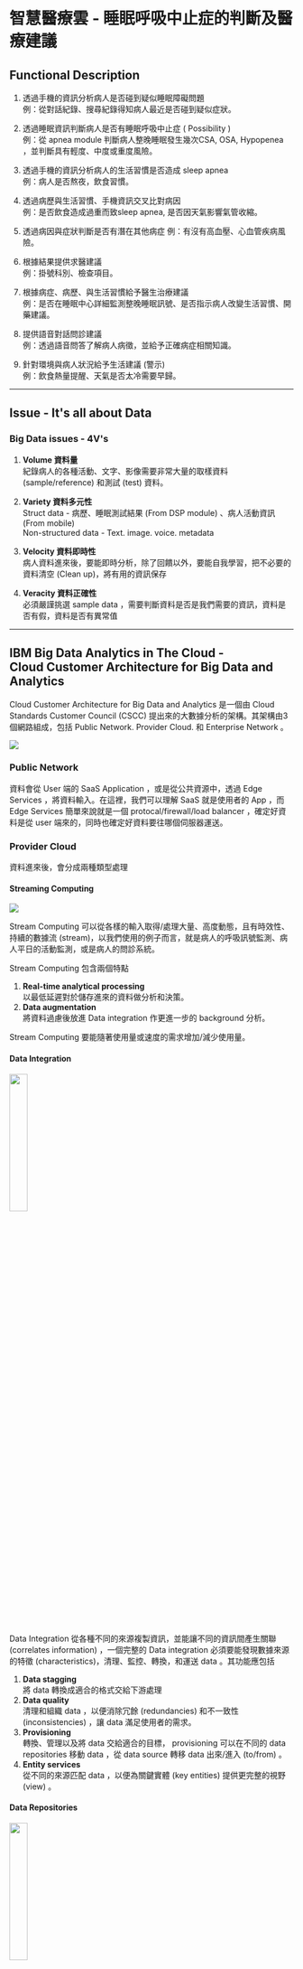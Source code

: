 # 智慧醫療雲 - 睡眠呼吸中止症的判斷及醫療建議
## Functional Description
1. 透過手機的資訊分析病人是否碰到疑似睡眠障礙問題　<br>
例：從對話紀錄、搜尋紀錄得知病人最近是否碰到疑似症狀。

2. 透過睡眠資訊判斷病人是否有睡眠呼吸中止症 ( Possibility ) <br>
例：從 apnea module 判斷病人整晚睡眠發生幾次CSA, OSA, Hypopenea ，並判斷具有輕度、中度或重度風險。

3. 透過手機的資訊分析病人的生活習慣是否造成 sleep apnea <br>
例：病人是否熬夜，飲食習慣。

4. 透過病歷與生活習慣、手機資訊交叉比對病因 <br>
例：是否飲食造成過重而致sleep apnea, 是否因天氣影響氣管收縮。

5. 透過病因與症狀判斷是否有潛在其他病症
例：有沒有高血壓、心血管疾病風險。

6. 根據結果提供求醫建議 <br>
例：掛號科別、檢查項目。

7. 根據病症、病歷、與生活習慣給予醫生治療建議 <br>
例：是否在睡眠中心詳細監測整晚睡眠訊號、是否指示病人改變生活習慣、開藥建議。

8. 提供語音對話問診建議 <br>
例：透過語音問答了解病人病徵，並給予正確病症相關知識。

9. 針對環境與病人狀況給予生活建議 (警示) <br>
例：飲食熱量提醒、天氣是否太冷需要早歸。

---
## Issue - It's all about Data

### Big Data issues - 4V's

1. **Volume 資料量** <br>
  紀錄病人的各種活動、文字、影像需要非常大量的取樣資料 (sample/reference) 和測試 (test) 資料。

2. **Variety 資料多元性**<br>
  Struct data - 病歷、睡眠測試結果 (From DSP module) 、病人活動資訊 (From mobile) <br>
  Non-structured data - Text. image. voice. metadata

3. **Velocity 資料即時性**<br>
  病人資料進來後，要能即時分析，除了回饋以外，要能自我學習，把不必要的資料清空 (Clean up)，將有用的資訊保存

4. **Veracity 資料正確性**<br>
  必須嚴謹挑選 sample data ，需要判斷資料是否是我們需要的資訊，資料是否有假，資料是否有異常值

---
## IBM Big Data Analytics in The Cloud -<br> Cloud Customer Architecture for Big Data and Analytics

Cloud Customer Architecture for Big Data and Analytics 是一個由 Cloud Standards Customer Council (CSCC) 提出來的大數據分析的架構。其架構由3個網路組成，包括 Public Network. Provider Cloud. 和 Enterprise Network 。

![](./image/arch1.jpg)

### Public Network

資料會從 User 端的 SaaS Application ，或是從公共資源中，透過 Edge Services ，將資料輸入。在這裡，我們可以理解 SaaS 就是使用者的 App ，而 Edge Services 簡單來說就是一個 protocal/firewall/load balancer ，確定好資料是從 user 端來的，同時也確定好資料要往哪個伺服器運送。

### Provider Cloud

資料進來後，會分成兩種類型處理

#### Streaming Computing

![](./image/stream.jpg)

Stream Computing 可以從各樣的輸入取得/處理大量、高度動態，且有時效性、持續的數據流 (stream)，以我們使用的例子而言，就是病人的呼吸訊號監測、病人平日的活動監測，或是病人的問診系統。

Stream Computing 包含兩個特點
1. **Real-time analytical processing** <br>
以最低延遲對於儲存進來的資料做分析和決策。
2. **Data augmentation** <br>
將資料過慮後放進 Data integration 作更進一步的 background 分析。

Stream Computing 要能隨著使用量或速度的需求增加/減少使用量。

#### Data Integration

<img src="./image/integration.jpg" width="25%" height="25%">

Data Integration 從各種不同的來源複製資訊，並能讓不同的資訊間產生關聯 (correlates information) ，一個完整的 Data integration 必須要能發現數據來源的特徵 (characteristics)，清理、監控、轉換，和運送 data 。其功能應包括

1. **Data stagging** <br>
將 data 轉換成適合的格式交給下游處理
2. **Data quality** <br>
清理和組織 data ，以便消除冗餘 (redundancies) 和不一致性 (inconsistencies) ，讓 data 滿足使用者的需求。
3. **Provisioning** <br>
轉換、管理以及將 data 交給適合的目標， provisioning 可以在不同的 data repositories 移動 data ，從 data source 轉移 data 出來/進入 (to/from) 。
4. **Entity services** <br>
從不同的來源匹配 data ，以便為關鍵實體 (key entities) 提供更完整的視野 (view) 。

#### Data Repositories

<img src="./image/repo.jpg" width="25%" height="25%">

Data Repositories 是 data 主要儲存的儲存庫，可以使用不同的平台，例如： Hadoop, NoSQL 。儲存在儲存庫中的 data 有可能來自遺留的 (legacy) 、新的、串流來源、企業的應用程式、企業的資料、已清理或是從串流分析輸出的資料。

Data repositories 包含以下幾個類型：

1. **Catalog** <br>
來自 discovery 和 IT 資料組織的結果建立一個目錄，來提供一個反應信息 (information) 的視角 (view) 。Big data 的引入使得資料庫對於儲存資料的內容、分類、所有權、信息的相關性需求增加，從這個目錄，使用者可以控制資料的使用。

2. **Data virtualization** <br>
允許應用程式可以快速的 (Agile) 檢索和操作資料，而不需要關於資料的技術細節、落地、探索和歸檔：允許使用各種工具來儲存、探索和擴充大型的資料集合。因為大規模和非結構性 (non-structured) 的資料引入，意味著"在資料輸入前就設計資料庫"的這個方法已經不再可行。資料可以用於存檔，可以藉由分散在各個儲存空間的副本，來獲得更高的可靠性和恢復能力。

3. **Deep analytics and modeling**<br>
應用統計模型可以從非結構化和半結構化 (semi-structured) 的大型資料集合中獲得信息。深度分析從　PB(petabytes) 和 EB(Exabytes) 中取得精確的結過。 未來在即時的或接近即時性的 (near real-time) 的反應需求會越來越普遍。

4. **Interactive analysis and reporting**<br>
針對自助資料訪問可視化，用應用程式操作 API 訪問資料庫。

5. **Data warehousing**<br>
歷史資料、摘要資料或是其他來源的資料儲存的地方，通常會放主題導向的、非揮發性的時序資料 (time-series data) ，這些資料可以用於企業決策。通常工作量是密集的，會訪問數百萬條來方便掃描、合併和聚合，吞吐量 (throughput) 和反應時間通常是最優先考量。

####  Analytics Discovery & Exploration

<img src="./image/discovery.jpg" width="25%" height="25%">

1. **Self-service** <br>
用戶能夠自己註冊，訪問來自分析系統的輸出，能自己定義分析處理。

2. **Visualization** <br>
用戶可以自行建立儀表板來探索資料庫，可以操作觀察數據。

3. **Data preparation** <br>
使用戶能將資料從原始型式轉換成更容易分析的格式。

4. **Sandbox** <br>
把資料複製到一個私有區域來進行沙盒實驗。

#### Deployed Analytics

<img src="./image/deployed.jpg" width="25%" height="25%">

Deployed Analytics 是一個 anylistcs applications 的集合，其用來
* 基於分析的決策管理，使組織能夠制定經過分析的自動化決策。
* 預測分析服務，從現有的資訊和資料來識別模型 (patterns) ，預測未來趨勢。
* 分析並向管理者報告和操作資料庫。
* 內容分析服務，讓使用者觀察並理解結構化和非結構化的資料。公司內大部分的訊息被作為非結構化資料來維護，例如文件、資料庫中的本文片斷、 Wikis 等內容。
* 計劃和預報 (forecasting) 未來的場景。


### Enterprise Network

Enterprise network 包含了 enterprise applications ，以及 enterprise data <br>
<img src="./image/enterprise.jpg" width="25%" height="25%">

#### Enterprise Data

Enterprise Data 承載著應用程式裡面的關鍵資料，包含

1. **Reference data**
提供有效值或查找資料（例如：zip code）。

2. **Maser data**
儲存關鍵實體的屬性 (attributes) ，例如：帳戶資料。

3. **Transactional data**

4. **Application data**

5. **Log data**

6. **Enterprise content data**

7. **Historical data**


### Overview
![](./image/overview.jpg)

---
## Azure solution for Big Data Analytics

![](./image/azure1.png)

![](./image/azure2.png)

與 CSCC 提出架構有部份相同，例如資料進來後也分成　straming comuting 和 data integration，但剩下的部份，在 Azure 中是較沒有架構，不過看起來所有的 components 都可以在 Azure marketplace 找到，也就是說,只要有 CSCC 的架構， Azure 也能兜出一樣的 Big data anylitics cloud 。

---
## Reference

[大數據到底是什麼意思？事實上，它是一種精神！](https://hellolynn.hpd.io/2017/06/09/)

[How IBM leads in building big data analytics solutions in the cloud](https://www.ibm.com/developerworks/cloud/library/cl-ibm-leads-building-big-data-analytics-solutions-cloud-trs/index.html#N10315)

[Understanding Microsoft big data solutions](https://msdn.microsoft.com/zh-tw/library/dn749804.aspx)

[巨量資料架構樣式](https://docs.microsoft.com/zh-tw/azure/architecture/guide/architecture-styles/big-data)]
